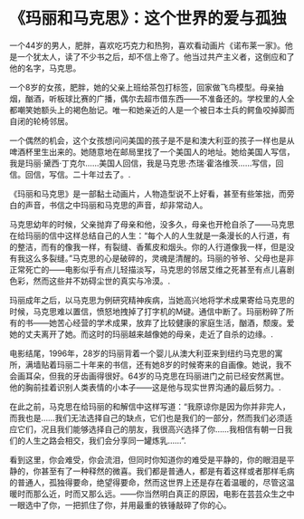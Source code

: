 # 《玛丽和马克思》：这个世界的爱与孤独

一个44岁的男人，肥胖，喜欢吃巧克力和热狗，喜欢看动画片《诺布莱一家》。他是一个犹太人，读了不少书之后，却不信上帝了。他当过共产主义者，这倒应和了他的名字，马克思。 

一个8岁的女孩，肥胖，她的父亲上班给茶包打标签，回家做飞鸟模型。母亲抽烟，酗酒，听板球比赛的广播，偶尔去超市借东西——不准备还的。学校里的人全都嘲笑她额头上的褐色胎记。唯一和她亲近的人是一个被日本士兵的鳄鱼咬掉脚而自闭的轮椅邻居。 

一个偶然的机会，这个女孩想问问美国的孩子是不是和澳大利亚的孩子一样也是从啤酒杯里生出来的。她随意地在邮局里找了一个美国人的地址。她给美国人写信，我是玛丽·黛西·丁克尔……美国人回信，我是马克思·杰瑞·霍洛维茨……写信，回信。回信，写信。二十年过去了。. 

《玛丽和马克思》是一部黏土动画片，人物造型说不上好看，甚至有些笨拙，而旁白的声音，书信之中玛丽和马克思的声音，却非常动人。 

马克思幼年的时候，父亲抛弃了母亲和他，没多久，母亲也开枪自杀了——马克思在给玛丽的信中这样总结自己的人生：“每个人的人生就是一条漫长的人行道，有的整洁，而有的像我一样，有裂缝、香蕉皮和烟头。你的人行道像我一样，但是没有我这么多裂缝。”马克思的心是破碎的，灵魂是清醒的。玛丽的爷爷、父母也是非正常死亡的——电影似乎有点儿轻描淡写，马克思的邻居艾维之死甚至有点儿喜剧色彩，然而这些并不妨碍尘世的真实与冷漠。. 

玛丽成年之后，以马克思为例研究精神疾病，当她高兴地将学术成果寄给马克思的时候，马克思难以置信，愤怒地拽掉了打字机的M键。通信中断了。玛丽粉碎了所有的书——她苦心经营的学术成果，放弃了比较健康的家庭生活，酗酒，颓废。爱她的丈夫离开了她。而这时的玛丽越来越像她的母亲，走近了自杀的边缘。. 

电影结尾，1996年，28岁的玛丽背着一个婴儿从澳大利亚来到纽约马克思的寓所，满墙贴着玛丽二十年来的书信，还有她8岁的时候寄来的自画像。她说，我不会画耳朵，但我的牙齿画得很好。64岁的马克思在玛丽进门之前已经安然离世。他的胸前挂着识别人类表情的小本子——这是他与现实世界沟通的最后努力。. 

在此之前，马克思在给玛丽的和解信中这样写道：“我原谅你是因为你并非完人，而我也是……我们无法选择自己的缺点，它们也是我们的一部分，然而我们必须适应它们，况且我们能够选择自己的朋友，我很高兴选择了你……我相信有朝一日我们的人生之路会相交，我们会分享同一罐炼乳……”. 

看到这里，你会难受，你会流泪，但同时你知道你的难受是平静的，你的眼泪是平静的，你甚至有了一种释然的微喜。我们都是普通人，都是有着这样或者那样毛病的普通人，孤独得要命，绝望得要命，然而这世界上还是存在着温暖的，尽管这温暖时而那么近，时而又那么远。——你当然明白真正的原因，电影在芸芸众生之中一眼选中了你，一把抓住了你，并用最重的铁锤敲碎了你的心。